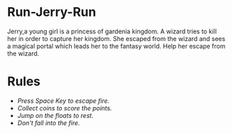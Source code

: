 # Run-Jerry-Run

  Jerry,a young girl is a princess of gardenia kingdom. A wizard tries to kill her in order to capture her kingdom. She escaped from the wizard and sees a magical portal which       leads her to the fantasy world. Help her escape from the wizard.
  
 # Rules
   * *Press Space Key to escape fire.*
   * *Collect coins to score the points.*
   * *Jump on the floats to rest.*
   * *Don't fall into the fire.*
